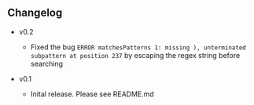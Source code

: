 ## Changelog

- v0.2

  - Fixed the bug `ERROR matchesPatterns 1: missing ), unterminated subpattern at position 237` by escaping the regex string before searching

- v0.1

  - Inital release. Please see README.md
